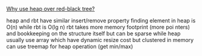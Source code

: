 
[Why use heap over red-black tree?](https://cs.stackexchange.com/questions/105899/why-use-heap-over-red-black-tree)

heap and rbt have similar insert/remove property
finding element in heap is O(n) while rbt is O(lg n)
rbt takes more memory footprint (more poi   nters) and bookkeeping on the structure itself but can be sparse
while heap usually use array which have dynamic resize cost but clustered in memory
can use treemap for heap operation (get min/max)

